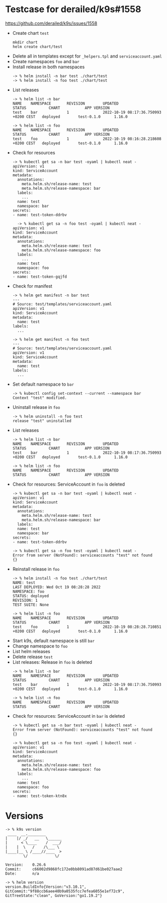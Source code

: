# Testcase for derailed/k9s#1558
https://github.com/derailed/k9s/issues/1558

* Create chart `test`
  ```
  mkdir chart
  helm create chart/test
  ```
* Delete all in templates except for `_helpers.tpl` and `serviceaccount.yaml`
* Create namespaces `foo` and `bar`
* Install release in both namespaces
  ```
  -> % helm install -n bar test ./chart/test
  -> % helm install -n foo test ./chart/test
  ```
* List releases
  ```
  -> % helm list -n bar
  NAME    NAMESPACE       REVISION        UPDATED                                 STATUS          CHART           APP VERSION
  test    bar             1               2022-10-19 08:17:36.750993 +0200 CEST   deployed        test-0.1.0      1.16.0
  
  -> % helm list -n foo
  NAME    NAMESPACE       REVISION        UPDATED                                 STATUS          CHART           APP VERSION
  test    foo             1               2022-10-19 08:16:28.218608 +0200 CEST   deployed        test-0.1.0      1.16.0
  ```
* Check for resources
  ```
  -> % kubectl get sa -n bar test -oyaml | kubectl neat -
  apiVersion: v1
  kind: ServiceAccount
  metadata:
    annotations:
      meta.helm.sh/release-name: test
      meta.helm.sh/release-namespace: bar
    labels:
      ...
    name: test
    namespace: bar
  secrets:
  - name: test-token-ddrbv

    -> % kubectl get sa -n foo test -oyaml | kubectl neat -
  apiVersion: v1
  kind: ServiceAccount
  metadata:
    annotations:
      meta.helm.sh/release-name: test
      meta.helm.sh/release-namespace: foo
    labels:
      ...
    name: test
    namespace: foo
  secrets:
  - name: test-token-gqjfd
  ```
* Check for manifest
  ```
  -> % helm get manifest -n bar test
  ---
  # Source: test/templates/serviceaccount.yaml
  apiVersion: v1
  kind: ServiceAccount
  metadata:
    name: test
  labels:
    ...
  
  -> % helm get manifest -n foo test
  ---
  # Source: test/templates/serviceaccount.yaml
  apiVersion: v1
  kind: ServiceAccount
  metadata:
    name: test
  labels:
    ...
  ```
* Set default namespace to `bar`
  ```
  -> % kubectl config set-context --current --namespace bar
  Context "test" modified.
  ```
* Uninstall release in `foo`
  ```
  -> % helm uninstall -n foo test
  release "test" uninstalled
  ``` 
* List releases
  ```
  -> % helm list -n bar
  NAME    NAMESPACE       REVISION        UPDATED                                 STATUS          CHART           APP VERSION
  test    bar             1               2022-10-19 08:17:36.750993 +0200 CEST   deployed        test-0.1.0      1.16.0
  
  -> % helm list -n foo
  NAME    NAMESPACE       REVISION        UPDATED                                 STATUS          CHART           APP VERSION
  ```
* Check for resources: ServiceAccount in `foo` is deleted
  ```
  -> % kubectl get sa -n bar test -oyaml | kubectl neat -
  apiVersion: v1
  kind: ServiceAccount
  metadata:
    annotations:
      meta.helm.sh/release-name: test
      meta.helm.sh/release-namespace: bar
    labels:
    name: test
    namespace: bar
  secrets:
  - name: test-token-ddrbv
  
  -> % kubectl get sa -n foo test -oyaml | kubectl neat -
  Error from server (NotFound): serviceaccounts "test" not found
  {}
  ```
* Reinstall release in `foo`
  ```
  -> % helm install -n foo test ./chart/test
  NAME: test
  LAST DEPLOYED: Wed Oct 19 08:28:28 2022
  NAMESPACE: foo
  STATUS: deployed
  REVISION: 1
  TEST SUITE: None

  -> % helm list -n foo                     
  NAME    NAMESPACE       REVISION        UPDATED                                 STATUS          CHART           APP VERSION
  test    foo             1               2022-10-19 08:28:28.710851 +0200 CEST   deployed        test-0.1.0      1.16.0
  ``` 
* Start k9s, default namespace is still `bar`
* Change namespace to `foo`
* List helm releases
* Delete release `test`
* List releases: Release in `foo` is deleted
  ```
  -> % helm list -n bar
  NAME    NAMESPACE       REVISION        UPDATED                                 STATUS          CHART           APP VERSION
  test    bar             1               2022-10-19 08:17:36.750993 +0200 CEST   deployed        test-0.1.0      1.16.0
  
  -> % helm list -n foo
  NAME    NAMESPACE       REVISION        UPDATED                                 STATUS          CHART           APP VERSION
  ```
* Check for resources: ServiceAccount in `bar` is deleted
  ```
  -> % kubectl get sa -n bar test -oyaml | kubectl neat -  
  Error from server (NotFound): serviceaccounts "test" not found
  {}
  
  -> % kubectl get sa -n foo test -oyaml | kubectl neat -
  apiVersion: v1
  kind: ServiceAccount
  metadata:
    annotations:
      meta.helm.sh/release-name: test
      meta.helm.sh/release-namespace: foo
    labels:
      ...
    name: test
    namespace: foo
  secrets:
  - name: test-token-ktn8x
  ```

# Versions
```
-> % k9s version
 ____  __.________
|    |/ _/   __   \______
|      < \____    /  ___/
|    |  \   /    /\___ \
|____|__ \ /____//____  >
        \/            \/

Version:    0.26.6
Commit:     c66002d9868fc172e0bb8091ad87d61be027aae2
Date:       n/a
```
```
-> % helm version
version.BuildInfo{Version:"v3.10.1", GitCommit:"9f88ccb6aee40b9a0535fcc7efea6055e1ef72c9", GitTreeState:"clean", GoVersion:"go1.19.2"}
```